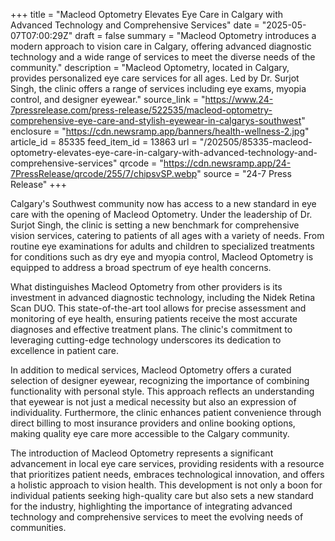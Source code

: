 +++
title = "Macleod Optometry Elevates Eye Care in Calgary with Advanced Technology and Comprehensive Services"
date = "2025-05-07T07:00:29Z"
draft = false
summary = "Macleod Optometry introduces a modern approach to vision care in Calgary, offering advanced diagnostic technology and a wide range of services to meet the diverse needs of the community."
description = "Macleod Optometry, located in Calgary, provides personalized eye care services for all ages. Led by Dr. Surjot Singh, the clinic offers a range of services including eye exams, myopia control, and designer eyewear."
source_link = "https://www.24-7pressrelease.com/press-release/522535/macleod-optometry-comprehensive-eye-care-and-stylish-eyewear-in-calgarys-southwest"
enclosure = "https://cdn.newsramp.app/banners/health-wellness-2.jpg"
article_id = 85335
feed_item_id = 13863
url = "/202505/85335-macleod-optometry-elevates-eye-care-in-calgary-with-advanced-technology-and-comprehensive-services"
qrcode = "https://cdn.newsramp.app/24-7PressRelease/qrcode/255/7/chipsvSP.webp"
source = "24-7 Press Release"
+++

<p>Calgary's Southwest community now has access to a new standard in eye care with the opening of Macleod Optometry. Under the leadership of Dr. Surjot Singh, the clinic is setting a new benchmark for comprehensive vision services, catering to patients of all ages with a variety of needs. From routine eye examinations for adults and children to specialized treatments for conditions such as dry eye and myopia control, Macleod Optometry is equipped to address a broad spectrum of eye health concerns.</p><p>What distinguishes Macleod Optometry from other providers is its investment in advanced diagnostic technology, including the Nidek Retina Scan DUO. This state-of-the-art tool allows for precise assessment and monitoring of eye health, ensuring patients receive the most accurate diagnoses and effective treatment plans. The clinic's commitment to leveraging cutting-edge technology underscores its dedication to excellence in patient care.</p><p>In addition to medical services, Macleod Optometry offers a curated selection of designer eyewear, recognizing the importance of combining functionality with personal style. This approach reflects an understanding that eyewear is not just a medical necessity but also an expression of individuality. Furthermore, the clinic enhances patient convenience through direct billing to most insurance providers and online booking options, making quality eye care more accessible to the Calgary community.</p><p>The introduction of Macleod Optometry represents a significant advancement in local eye care services, providing residents with a resource that prioritizes patient needs, embraces technological innovation, and offers a holistic approach to vision health. This development is not only a boon for individual patients seeking high-quality care but also sets a new standard for the industry, highlighting the importance of integrating advanced technology and comprehensive services to meet the evolving needs of communities.</p>